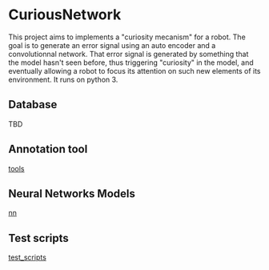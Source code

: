 # CuriousNetwork
This project aims to implements a "curiosity mecanism" for a robot. The goal is to generate an error signal using an
auto encoder and a convolutionnal network. That error signal is generated by something that the model hasn't seen
before, thus triggering "curiosity" in the model, and eventually allowing a robot to focus
its attention on such new elements of its environment. It runs on python 3.

## Database
TBD

## Annotation tool
[tools](tools/)

## Neural Networks Models
[nn](nn/)

## Test scripts
[test_scripts](test_scripts/)
